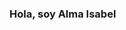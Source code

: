 ### Hola, soy Alma Isabel
<!--
<p align="right" >
  <a href="https://github.com/anuraghazra/github-readme-stats">
    <img align='center' src="https://komarev.com/ghpvc/?username=AlmaManchame&color=blue" alt="Alma"/>
  </a>
</p>
-->
<!--
**AlmaManchame/AlmaManchame** is a ✨ _special_ ✨ repository because its `README.md` (this file) appears on your GitHub profile.

Here are some ideas to get you started:

- 🔭 I’m currently working on ...
- 🌱 I’m currently learning ...
- 👯 I’m looking to collaborate on ...
- 🤔 I’m looking for help with ...
- 💬 Ask me about ...
- 📫 How to reach me: ...
- 😄 Pronouns: ...
- ⚡ Fun fact: ...
-->

